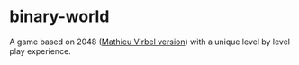 binary-world
============

A game based on 2048 ([Mathieu Virbel version](https://github.com/tito/2048)) with a unique level by level play experience.
